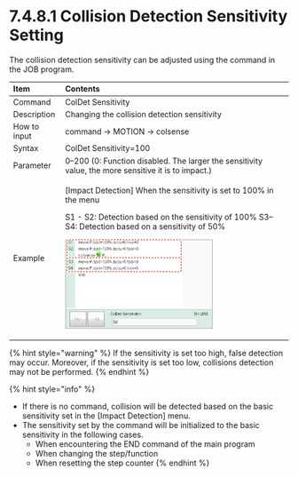 # 7.4.8.1 Collision Detection Sensitivity Setting

The collision detection sensitivity can be adjusted using the command in the JOB program.

<table>
  <thead>
    <tr>
      <th style="text-align:left">Item</th>
      <th style="text-align:left">Contents</th>
    </tr>
  </thead>
  <tbody>
    <tr>
      <td style="text-align:left">Command</td>
      <td style="text-align:left">ColDet Sensitivity</td>
    </tr>
    <tr>
      <td style="text-align:left">Description</td>
      <td style="text-align:left">Changing the collision detection sensitivity</td>
    </tr>
    <tr>
      <td style="text-align:left">How to input</td>
      <td style="text-align:left">command &#x2192; MOTION &#x2192; colsense</td>
    </tr>
    <tr>
      <td style="text-align:left">Syntax</td>
      <td style="text-align:left">ColDet Sensitivity=100</td>
    </tr>
    <tr>
      <td style="text-align:left">Parameter</td>
      <td style="text-align:left">0&#x2013;200 (0: Function disabled. The larger the sensitivity value,
        the more sensitive it is to impact.)</td>
    </tr>
    <tr>
      <td style="text-align:left">Example</td>
      <td style="text-align:left">
        <p>[Impact Detection] When the sensitivity is set to 100% in the menu</p>
        <p>S1 - S2: Detection based on the sensitivity of 100% S3&#x2013;S4: Detection
          based on a sensitivity of 50%</p>
        <p>
          <img src="../../../.gitbook/assets/coldet-sensitivity.png" alt/>
        </p>
      </td>
    </tr>
  </tbody>
</table>

{% hint style="warning" %}
If the sensitivity is set too high, false detection may occur. Moreover, if the sensitivity is set too low, collisions detection may not be performed.
{% endhint %}

{% hint style="info" %}
* If there is no command, collision will be detected based on the basic sensitivity set in the \[Impact Detection\] menu.
* The sensitivity set by the command will be initialized to the basic sensitivity in the following cases.
  * When encountering the END command of the main program
  * When changing the step/function
  * When resetting the step counter
{% endhint %}

